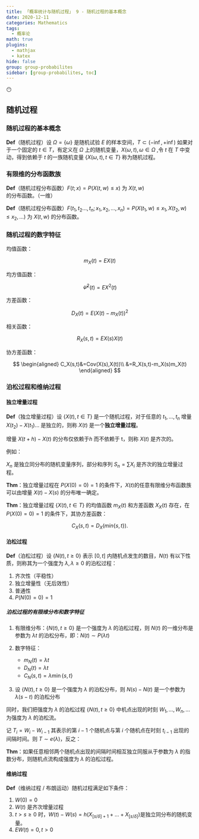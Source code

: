 ```yaml
---
title: 「概率统计与随机过程」 9 - 随机过程的基本概念
date: 2020-12-11
categories: Mathematics
tags:
  - 概率论
math: true
plugins:
  - mathjax
  - katex
hide: false
group: group-probabilites
sidebar: [group-probabilites, toc]
---
```


:no_mouth:

<!-- more -->

## 随机过程

### 随机过程的基本概念

**Def**（随机过程）设 $\Omega=\{\omega\}$ 是随机试验 $E$ 的样本空间，$T\subset (-\inf,+\inf)$ 如果对于一个固定的 $t\in T$，有定义在 $\Omega$ 上的随机变量，$X(\omega,t),\omega\in \Omega$ ,令 $t$ 在 $T$ 中变动，得到依赖于 $t$ 的一族随机变量 $\{X(\omega, t), t\in T\}$ 称为随机过程。

### 有限维的分布函数族

**Def**（随机过程分布函数）$F(t; x)=P(X(t, w)\le x)$ 为 $X(t, w)$ 的分布函数。（一维）

**Def**（随机过程分布函数）$F(t _ 1,t _ 2...,t _ n; x _ 1, x _ 2,...,x _ n)=P(X(t_1, w)\le x _ 1,X(t _ 2, w)\le x _ 2,...)$ 为 $X(t, w)$ 的分布函数。

### 随机过程的数字特征

均值函数：

$$
m_X(t)=EX(t)
$$

均方值函数：

$$
\varPsi^2(t)=EX^2(t)
$$

方差函数：

$$
D_X(t)=E(X(t)-m_X(t))^2
$$

相关函数：

$$
R_X(s,t)=EX(s)X(t)
$$

协方差函数：

$$
\begin{aligned}
C_X(s,t)&=Cov(X(s),X(t))\\
&=R_X(s,t)-m_X(s)m_X(t)
\end{aligned}
$$

### 泊松过程和维纳过程

#### 独立增量过程

**Def**（独立增量过程）设 $\{X(t) ,t\in T\}$ 是一个随机过程，对于任意的 $t_1,...,t_n$ 增量 $X(t_2)-X(t_1) ...$ 是独立的，则称 $X(t)$ 是一个**独立增量过程**。

增量 $X(t+h)-X(t)$ 的分布仅依赖于$h$ 而不依赖于 t，则称 $X(t)$ 是齐次的。

例如：

$X_n$ 是独立同分布的随机变量序列，部分和序列 $S_n=\sum X_i$ 是齐次的独立增量过程。

**Thm**：独立增量过程在 $P(X(0)=0)=1$ 的条件下，$X(t)$的任意有限维分布函数族可以由增量 $X(t)-X(s)$ 的分布唯一确定。

**Thm**：独立增量过程 $\{X(t),t\in T\}$ 的均值函数 $m_X(t)$ 和方差函数 $X_X(t)$ 存在，在 $P(X(0)=0)=1$ 的条件下，其协方差函数：

$$
C_X(s,t)=D_X(min\{s,t\}).
$$

#### 泊松过程

**Def**（泊松过程）设 $\{N(t), t\ge 0\}$ 表示 $[0, t]$ 内随机点发生的数目，$N(t)$ 有以下性质，则称其为一个强度为 $\lambda,\lambda\ge 0$ 的泊松过程：

1. 齐次性（平稳性）
2. 独立增量性（无后效性）
3. 普通性
4. $P(N(0)=0)=1$

##### 泊松过程的有限维分布和数字特征

1. 有限维分布：$\{N(t) ,t\ge 0\}$ 是一个强度为 $\lambda$ 的泊松过程，则 $N(t)$ 的一维分布是参数为 $\lambda t$ 的泊松分布，即：$N(t)\sim P(\lambda t)$

2. 数字特征：
   - $m_N(t)=\lambda t$
   - $D_N(t)=\lambda t$
   - $C_N(s,t)=\lambda \min \{s,t\}$

3. 设 $\{N(t) ,t\ge 0\}$ 是一个强度为 $\lambda$ 的泊松分布，则 $N(s)-N(t)$ 是一个参数为 $\lambda(s-t)$ 的泊松分布

同时，我们把强度为 $\lambda$  的泊松过程 $\{N(t),t\ge 0\}$ 中机点出现的时刻 $W_1,...,W_n,...$ 为强度为 $\lambda$ 的泊松流。

记 $T_i=W_i-W_{i-1}$ 其表示的第 $i-1$ 个随机点与第 $i$ 个随机点在时刻 $t_{i-1}$ 出现的间隔时间。则 $T\sim e(\lambda)$，反之：

**Thm**：如果任意相邻两个随机点出现的间隔时间相互独立同服从于参数为 $\lambda$ 的指数分布，则随机点流构成强度为 $\lambda$ 的泊松过程。

#### 维纳过程

**Def**（维纳过程 / 布朗运动）随机过程满足如下条件：

1. $W(0)=0$
2. $W(t)$ 是齐次增量过程
3. $t>s\ge0$ 时，$W(t)-W(s)=h(X_{[s/\delta]+1}+...+X_{[s/\delta]})$是独立同分布的随机变量。
4. $EW(t)=0,t>0$
